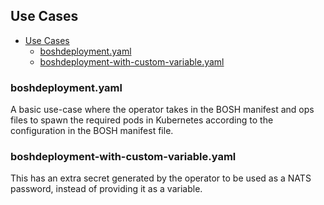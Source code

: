 ## Use Cases

- [Use Cases](#use-cases)
  - [boshdeployment.yaml](#boshdeploymentyaml)
  - [boshdeployment-with-custom-variable.yaml](#boshdeployment-with-custom-variableyaml)

### boshdeployment.yaml 

A basic use-case where the operator takes in the BOSH manifest and ops files to spawn the required pods in Kubernetes according to the configuration in the BOSH manifest file.

### boshdeployment-with-custom-variable.yaml

This has an extra secret generated by the operator to be used as a NATS password, instead of providing it as a variable.
